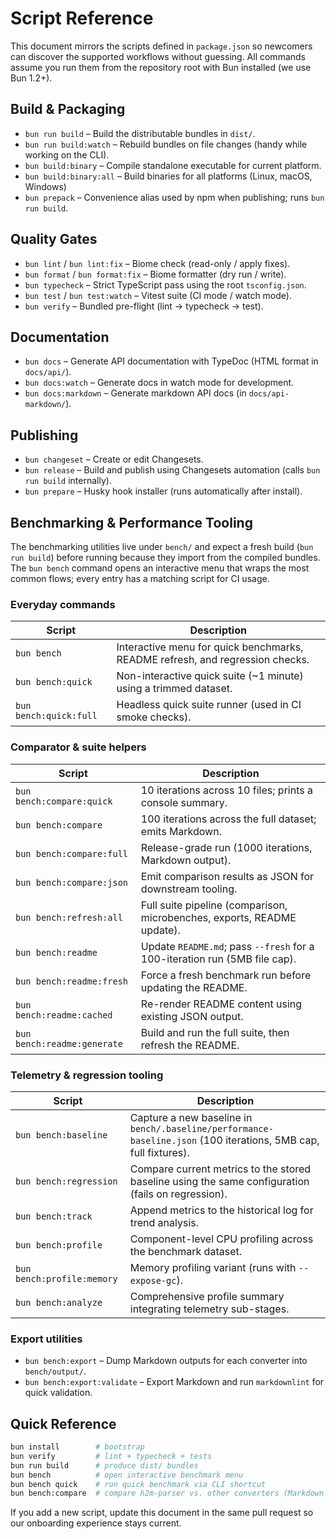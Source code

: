 # Script Reference

This document mirrors the scripts defined in `package.json` so newcomers can discover the supported workflows without guessing. All commands assume you run them from the repository root with Bun installed (we use Bun 1.2+).

## Build & Packaging

- `bun run build` – Build the distributable bundles in `dist/`.
- `bun run build:watch` – Rebuild bundles on file changes (handy while working on the CLI).
- `bun build:binary` – Compile standalone executable for current platform.
- `bun build:binary:all` – Build binaries for all platforms (Linux, macOS, Windows)
- `bun prepack` – Convenience alias used by npm when publishing; runs `bun run build`.

## Quality Gates

- `bun lint` / `bun lint:fix` – Biome check (read-only / apply fixes).
- `bun format` / `bun format:fix` – Biome formatter (dry run / write).
- `bun typecheck` – Strict TypeScript pass using the root `tsconfig.json`.
- `bun test` / `bun test:watch` – Vitest suite (CI mode / watch mode).
- `bun verify` – Bundled pre-flight (lint → typecheck → test).

## Documentation

- `bun docs` – Generate API documentation with TypeDoc (HTML format in `docs/api/`).
- `bun docs:watch` – Generate docs in watch mode for development.
- `bun docs:markdown` – Generate markdown API docs (in `docs/api-markdown/`).

## Publishing

- `bun changeset` – Create or edit Changesets.
- `bun release` – Build and publish using Changesets automation (calls `bun run build` internally).
- `bun prepare` – Husky hook installer (runs automatically after install).

## Benchmarking & Performance Tooling

The benchmarking utilities live under `bench/` and expect a fresh build (`bun run build`) before running because they import from the compiled bundles. The `bun bench` command opens an interactive menu that wraps the most common flows; every entry has a matching script for CI usage.

### Everyday commands

| Script | Description |
|--------|-------------|
| `bun bench` | Interactive menu for quick benchmarks, README refresh, and regression checks. |
| `bun bench:quick` | Non-interactive quick suite (~1 minute) using a trimmed dataset. |
| `bun bench:quick:full` | Headless quick suite runner (used in CI smoke checks). |

### Comparator & suite helpers

| Script | Description |
|--------|-------------|
| `bun bench:compare:quick` | 10 iterations across 10 files; prints a console summary. |
| `bun bench:compare` | 100 iterations across the full dataset; emits Markdown. |
| `bun bench:compare:full` | Release-grade run (1000 iterations, Markdown output). |
| `bun bench:compare:json` | Emit comparison results as JSON for downstream tooling. |
| `bun bench:refresh:all` | Full suite pipeline (comparison, microbenches, exports, README update). |
| `bun bench:readme` | Update `README.md`; pass `--fresh` for a 100-iteration run (5MB file cap). |
| `bun bench:readme:fresh` | Force a fresh benchmark run before updating the README. |
| `bun bench:readme:cached` | Re-render README content using existing JSON output. |
| `bun bench:readme:generate` | Build and run the full suite, then refresh the README. |

### Telemetry & regression tooling

| Script | Description |
|--------|-------------|
| `bun bench:baseline` | Capture a new baseline in `bench/.baseline/performance-baseline.json` (100 iterations, 5MB cap, full fixtures). |
| `bun bench:regression` | Compare current metrics to the stored baseline using the same configuration (fails on regression). |
| `bun bench:track` | Append metrics to the historical log for trend analysis. |
| `bun bench:profile` | Component-level CPU profiling across the benchmark dataset. |
| `bun bench:profile:memory` | Memory profiling variant (runs with `--expose-gc`). |
| `bun bench:analyze` | Comprehensive profile summary integrating telemetry sub-stages. |

### Export utilities

- `bun bench:export` – Dump Markdown outputs for each converter into `bench/output/`.
- `bun bench:export:validate` – Export Markdown and run `markdownlint` for quick validation.

## Quick Reference

```bash
bun install        # bootstrap
bun verify         # lint + typecheck + tests
bun run build      # produce dist/ bundles
bun bench          # open interactive benchmark menu
bun bench quick    # run quick benchmark via CLI shortcut
bun bench:compare  # compare h2m-parser vs. other converters (Markdown output)
```

If you add a new script, update this document in the same pull request so our onboarding experience stays current.
